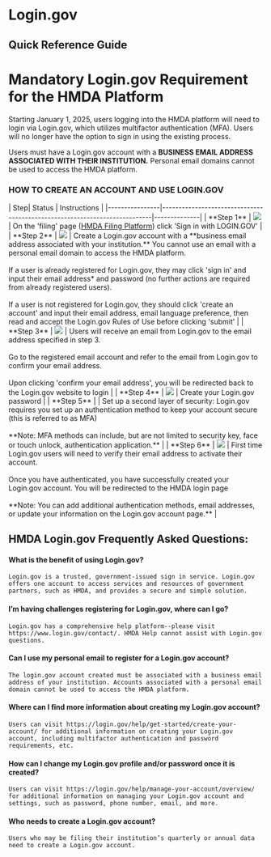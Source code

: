 # Login.gov 

## Quick Reference Guide

# Mandatory Login.gov Requirement for the HMDA Platform      

Starting January 1, 2025, users logging into the HMDA platform will need to login via Login.gov, which utilizes multifactor authentication (MFA). Users will no longer have the option to sign in using the existing process.     

Users must have a Login.gov account with a **BUSINESS EMAIL ADDRESS ASSOCIATED WITH THEIR INSTITUTION.** Personal email domains cannot be used to access the HMDA platform.

### HOW TO CREATE AN ACCOUNT AND USE LOGIN.GOV 
<div class="login-gov-table">
| Step| Status | Instructions |
|----------------|---------------------------------------------------------------------------|--------------|
| **Step 1** | <img src='/documentation/img/login-gov/step1.png' class="scale-image-down" /> | On the 'filing' page (<a href="https://ffiec.cfpb.gov/filing/">HMDA Filing Platform</a>) click 'Sign in with LOGIN.GOV' |
| **Step 2** | <img src='/documentation/img/login-gov/step2.png' /> | Create a Login.gov account with a **business email address associated with your institution.** You cannot use an email with a personal email domain to access the HMDA platform. <br /><br /> If a user is already registered for Login.gov, they may click 'sign in' and input their email address* and password (no further actions are required from already registered users). <br /><br /> If a user is not registered for Login.gov, they should click 'create an account' and input their email address, email language preference, then read and accept the Login.gov Rules of Use before clicking 'submit' |
| **Step 3** | <img src='/documentation/img/login-gov/step3.png' /> | Users will receive an email from Login.gov to the email address specified in step 3. <br /><br /> Go to the registered email account and refer to the email from Login.gov to confirm your email address. <br /><br /> Upon clicking 'confirm your email address', you will be redirected back to the Login.gov website to login |
| **Step 4** | <img src='/documentation/img/login-gov/step4.png' /> | Create your Login.gov password |
| **Step 5** | | Set up a second layer of security: Login.gov requires you set up an authentication method to keep your account secure (this is referred to as MFA)<br /><br />**Note: MFA methods can include, but are not limited to security key, face or touch unlock, authentication application.** |
| **Step 6** | <img src='/documentation/img/login-gov/step6.png' /> | First time Login.gov users will need to verify their email address to activate their account. <br /><br />Once you have authenticated, you have successfully created your Login.gov account. You will be redirected to the HMDA login page<br /><br />**Note: You can add additional authentication methods, email addresses, or update your information on the Login.gov account page.** |
</div>

## HMDA Login.gov Frequently Asked Questions: 
#### What is the benefit of using Login.gov?
    Login.gov is a trusted, government-issued sign in service. Login.gov offers one account to access services and resources of government partners, such as HMDA, and provides a secure and simple solution.
#### I’m having challenges registering for Login.gov, where can I go?
    Login.gov has a comprehensive help platform--please visit https://www.login.gov/contact/. HMDA Help cannot assist with Login.gov questions.
#### Can I use my personal email to register for a Login.gov account?
    The login.gov account created must be associated with a business email address of your institution. Accounts associated with a personal email domain cannot be used to access the HMDA platform.
#### Where can I find more information about creating my Login.gov account?
    Users can visit https://login.gov/help/get-started/create-your-account/ for additional information on creating your Login.gov account, including multifactor authentication and password requirements, etc.
#### How can I change my Login.gov profile and/or password once it is created?
    Users can visit https://login.gov/help/manage-your-account/overview/ for additional information on managing your Login.gov account and settings, such as password, phone number, email, and more.
#### Who needs to create a Login.gov account?
    Users who may be filing their institution’s quarterly or annual data need to create a Login.gov account. 
